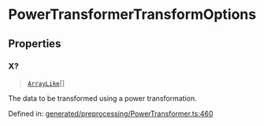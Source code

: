 # PowerTransformerTransformOptions

## Properties

### X?

> [`ArrayLike`](../types/ArrayLike.md)[]

The data to be transformed using a power transformation.

Defined in:  [generated/preprocessing/PowerTransformer.ts:460](https://github.com/transitive-bullshit/scikit-learn-ts/blob/b59c1ff/packages/sklearn/src/generated/preprocessing/PowerTransformer.ts#L460)

